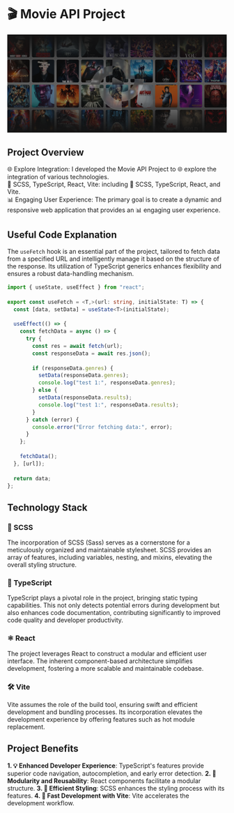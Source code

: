 # 🎬 Movie API Project

![Hero Image](https://github.com/athenkosimagada/movies_api/blob/main/src/assets/images/hero.png)

## Project Overview

🌐 Explore Integration: I developed the Movie API Project to 🌐 explore the integration of various technologies.<br/>
🎨 SCSS, TypeScript, React, Vite: including 🎨 SCSS, TypeScript, React, and Vite.<br/>
📊 Engaging User Experience: The primary goal is to create a dynamic and responsive web application that provides an 📊 engaging user experience.

## Useful Code Explanation
The `useFetch` hook is an essential part of the project, tailored to fetch data from a specified URL and intelligently manage it based on the structure of the response. Its utilization of TypeScript generics enhances flexibility and ensures a robust data-handling mechanism.

```typescript
import { useState, useEffect } from "react";

export const useFetch = <T,>(url: string, initialState: T) => {
  const [data, setData] = useState<T>(initialState);

  useEffect(() => {
    const fetchData = async () => {
      try {
        const res = await fetch(url);
        const responseData = await res.json();
        
        if (responseData.genres) {
          setData(responseData.genres);
          console.log("test 1:", responseData.genres);
        } else {
          setData(responseData.results);
          console.log("test 1:", responseData.results);
        }
      } catch (error) {
        console.error("Error fetching data:", error);
      }
    };

    fetchData();
  }, [url]);

  return data;
};
```

## Technology Stack

### 🔧 SCSS

The incorporation of SCSS (Sass) serves as a cornerstone for a meticulously organized and maintainable stylesheet. SCSS provides an array of features, including variables, nesting, and mixins, elevating the overall styling structure.

### 📝 TypeScript

TypeScript plays a pivotal role in the project, bringing static typing capabilities. This not only detects potential errors during development but also enhances code documentation, contributing significantly to improved code quality and developer productivity.

### ⚛️ React

The project leverages React to construct a modular and efficient user interface. The inherent component-based architecture simplifies development, fostering a more scalable and maintainable codebase.

### 🛠️ Vite

Vite assumes the role of the build tool, ensuring swift and efficient development and bundling processes. Its incorporation elevates the development experience by offering features such as hot module replacement.

## Project Benefits

**1. 💡 Enhanced Developer Experience**: TypeScript's features provide superior code navigation, autocompletion, and early error detection.
**2. 🧩 Modularity and Reusability**: React components facilitate a modular structure.
**3. 🎨 Efficient Styling**: SCSS enhances the styling process with its features.
**4. 🚀 Fast Development with Vite**: Vite accelerates the development workflow.
